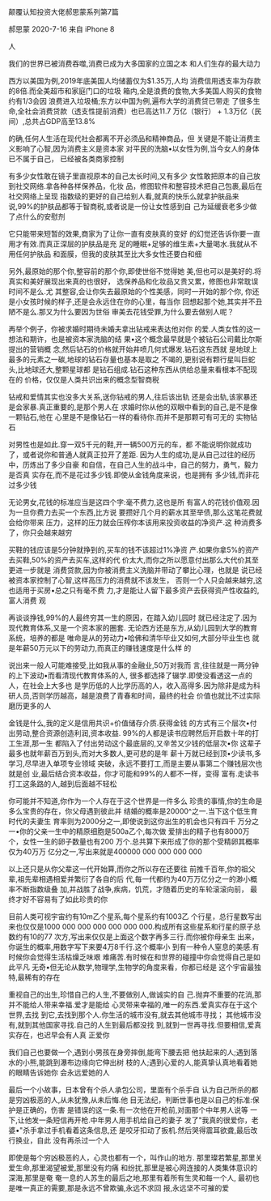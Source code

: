 颠覆认知投资大佬郝思蒙系列第7篇

郝思蒙 2020-7-16 来自 iPhone 8

人

﻿我们的世界已被消费吞噬,消费已成为大多国家的立国之本 和人们生存的最大动力

西方以美国为例,2019年底美国人均储蓄仅为$1.35万,人均 消费信用透支率为存款的8倍.而全美超市和家庭门口的垃圾 箱内,全是浪费的食物,大多美国人购买的食物约有1/3会因 浪费进入垃圾桶;东方以中国为例,遍布大学的消费贷已带走 了很多生命,全社会消费贷款（透支性提前消费）也已高达11.7 万亿（银行） + 1.3万亿（民间）,总共占GDP高至13.8%

的确,任何人生活在现代社会都离不开必须品和精神商品，但 关键是不能让消费主义影响了心智,因为消费主义是资本家 对平民的洗脑•以女性为例,当今女人的身体已不属于自己， 已经被各类商家控制

有多少女性敢在镜子里直视原本的自己太长时间,又有多少 女性敢把原本的自己放到社交网络.拿各种各样保养品，化妆 品，修图软件和整容技术把自己包裹,最后在社交网络上呈现 指数级的更好的自己给别人看,就真的快乐么就拿护肤品来 说,99%的护肤品都等于智商税,或者说是一份让女性感到自 己为延缓衰老多少做了点什么的安慰剂

它只能带来短暂的效果,商家为了让你一直有皮肤真的变好 的幻觉还告诉你要一直用才有效.而真正深层的护肤品是充 足的睡眠+足够的维生素+大量喝水.我就从不用任何护肤品 和面膜，但我的皮肤其至比大多女性还要白和细

另外,最原始的那个你,整容前的那个你,即使世俗不觉得她 美,但也可以是美好的.将真实和美好展现出来真的也很好， 选保养品和化妆品又贵又累，修图也非常耽误时间不是么.尤 其整容,会让你失去最原始的个性美感，同时一开始的那个你, 你还是小女孩时候的样子,还是会永远住在你的心里，每当你 回想起那个她,其实并不丑陋不是么.那又为什么要因为世俗 审美去花钱受罪,为什么要去做别人呢？

再举个例子，你被求婚时期待未婚夫拿出钻戒来表达他对你 的爱.人类女性的这一想法和期许，也是被资本家洗脑的结 果•这个概念最早就是个被钻石公司戴比尔斯提出的营销概 念,然后钻石的价格就开始井喷几何式爆发.钻石这东西就 是地球上最多的元素之一碳,地球的钻石存量也基本是取之 不竭的,更别说有颗行星叫巨蛇头,比地球还大,整颗星球都 是钻石组成.钻石这种东西从供给总量来看根本不配现在的 价格，仅仅是人类共识出来的概念型智商税

钻戒和爱情其实也没多大关系,送你钻戒的男人,往后该出轨 还是会出轨,该家暴还是会家暴.真正重要的,是那个男人在 求婚时你从他的双眼中看到的自己,是不是像一颗钻石,他在 心里是不是像钻石一样的看待你.而并不是那颗可有可无的 实物钻石

对男性也是如此.穿一双5千元的鞋,开一辆500万元的车，都 不能说明你就成功了，或者说你和普通人就真正拉开了差距. 因为人生的成功,是从自己过往的经历中，历炼出了多少自豪 和自信，在自己人生的战斗中，自己的努力，勇气，毅力是否真 实存在,而不是花过多少钱.即使从金钱角度来说，也是拥有 多少钱,而非花过多少钱

无论男女,花钱的标准应当是这四个字:毫不费力,这也是所 有富人的花钱价值观.因为一旦你费力去买一个东西,比方说 要攒好几个月的薪水其至举债,那么这笔花费就会给你带来 压力，这样的压力就会压榨你本该用来投资收益的净资产.这 种消费多了，你只会越来越穷

买鞋的钱应该是5分钟就挣到的,买车的钱不该超过1%净资 产.如果你拿5%的资产去买鞋,50%的资产去买车,这样的代 价太大,而你之所以愿意付出那么大代价其至更进一步就是 消费贷款,因为你被消费主义洗脑并带动了攀比心理，也就是 说已经被资本家控制了心智,这样高压力的消费就不该发生， 否则一个人只会越来越穷,这也适用于买房•总之只有毫不费 力,才是能让人留下最多资产去获得资产性收益的,富人消费 观

再谈谈挣钱,99%的人最终穷其一生的原因，在踏入幼儿园时 就已经注定了.因为现代教育体系,又是一个资本家的圈套. 无论西方还是东方,从幼儿园到大学的教育系统，培养的都是 唯命是从的劳动力•哈佛和清华毕业又如何,大部分毕业生也 就是年薪50万元以下的劳动力,而真正的赚钱速度是什么样 的

说出来一般人可能难接受,比如我从事的金融业,50万对我而 言,往往就是一两分钟的上下波动•而看清现代教育体系的人, 很多都选择了辍学.即使没看透这一点的人，在社会上大多也 是学历低的人比学历高的人，收入高得多.因为除非是成为科 研人员,否则学历越高，越是浪费了青春和时间，最终的社会 价值也就比不过实际磨历更多的人

金钱是什么,我的定义是信用共识+价值储存介质.获得金钱 的方式有三个层次•付出劳动,整合资源创造利润,资本收益. 99%的人都是读书应聘然后开启数十年的打工生涯,那一生 都陷入了付出劳动这个最底层的,又辛苦又少钱的低层次•你 这辈子最多也就年薪百万到头,而对大多数人,更可悲的是年 薪十万就已经到顶•少读书,多学习,尽早进入单项专业领域 突破，永远不要打工,而是主要从事第二个赚钱层次也就是创 业,最后结合资本收益，你才可能和99%的人都不一样，变得 富有.走读书打工这条路的人,越到后面越不轻松

你可能并不知道,你作为一个人存在于这个世界是一件多么 珍贵的事情,你的生命是多么宝贵的存在，你父母遇到彼此并 结婚的概率是20000^之一.当下这个低生育时代的夫妻生 育率则为2000分之一,即使说到这你出生的机会也只有四千 万分之一•你的父亲一生中的精原细胞是500a乙个,每次做 爱排出的精子也有8000万个，女性一生的卵子数量也有200 万个.总共算下来形成了你的那个受精卵其概率仅为40万万 亿分之一,写出来就是400000 000 000 000 000

以上还只是从你父辈这一代开始算,而你之所以存在还要往 前推千百年,你的祖父辈,祖先辈相遇相爱并繁衍了各自的后 代,每一代都约为40万万亿分之一的渺小概率不断指数级叠 加,并战胜了战争,疾病，饥荒，才随着历史的车轮滚滚向前， 最终才好不容易有了如此珍贵的你

目前人类可视宇宙约有10m乙个星系,每个星系约有1003乙 个行星，总行星数写出来也仅仅是1000 000 000 000 000 000 000.构成所有这些星系和行星的原子总数约有10的77 次方,写出来仅仅是上面这个数字再多三行.而你被你母亲生 出来，你诞生的概率,用数字写下来要4万8千行.这个概率小 到有一种令人窒息的美感.有时候你会觉得生活枯燥乏味艰 难痛苦.有时候在和世界的碰撞中你会觉得自己是如此平凡 无奇•但无论从数学,物理学,生物学的角度来看，你都已经是 这个宇宙最独特,最稀有的存在

重视自己的出生,珍惜自己的人生,不要做别人,做诚实的自 己.抛弃不重要的花消,那并不能给人带来幸福.爱才是能给 心灵带来幸福的,唯一的东西.爱真实存在于这个世界,去找 到它,去找到那个人.你生活的城市没有,就去其他城市寻找； 其他城市没有,就到其他国家寻找.自己的人生到最后都没找 到,就到一世再寻找.但要相信,爱真实存在，也迟早会有人真 正爱你

我们自己也要做一个,遇到小男孩在身旁摔倒,能弯下腰去把 他扶起来的人;遇到落水的小熊,能跳到瀑布边缘向它伸出树 枝的人;遇到心爱的人,能真挚认真地看着她的眼睛告诉她你 会永远爱她的人

最后一个小故事，日本曾有个杀人承包公司，里面有个杀手自 认为自己所杀的都是穷凶极恶的人,从未犹豫,从未后悔.他 目无法纪，判断世事也是以自己的标准:保护是正确的，伤害 是错误的这一条.有一次他在开枪前,对面那个中年男人说等 一下,让他发一条短信再开枪.中年男人用手机给自己的妻子 发了"我真的很爱你，老婆•"杀手拿过手机看着这条信息,还 是咬牙扣动了扳机.然后哭得震耳欲聋,最后改行换业，自此 没有再杀过一个人

即使是每个穷凶极恶的人，心灵也都有一个，叫作山的地方. 那里璨若繁星,那里关爱生命,那里渴望被爱,那里没有灼痛 和纷扰,那里是被心网连接的人类集体意识的深海,那里是奄 奄一息的人苏生的最后之地,那里有着所有生灵和每一个人, 最初也是唯一真正的需要,那是永远不曾欺骗,永远不求回 报,永远坚不可摧的爱

